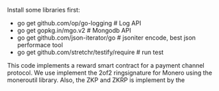 Install some libraries first:

* go get github.com/op/go-logging # Log API
* go get gopkg.in/mgo.v2 # Mongodb API
* go get github.com/json-iterator/go # jsoniter encode, best json performace tool
* go get github.com/stretchr/testify/require # run test

This code implements a reward smart contract for a payment channel protocol.
We use implement the 2of2 ringsignature for Monero using the moneroutil library.
Also, the ZKP and ZKRP is implement by the 